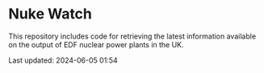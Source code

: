 # Nuke Watch

This repository includes code for retrieving the latest information available on the output of EDF nuclear power plants in the UK.

Last updated: 2024-06-05 01:54